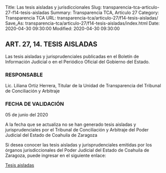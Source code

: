 Title: Las tesis aisladas y jurisdiccionales
Slug: transparencia-tca-articulo-27-f14-tesis-aisladas
Summary: Transparencia TCA, Artículo 27
Category: Transparencia TCA
URL: transparencia-tca/articulo-27/f14-tesis-aisladas/
Save_As: transparencia-tca/articulo-27/f14-tesis-aisladas/index.html
Date: 2020-04-30 09:30:00
Modified: 2020-04-30 09:30:00


## ART. 27, 14. TESIS AISLADAS

Las tesis aisladas y jurisprudenciales publicadas en el Boletín de Información Judicial o en el Periódico Oficial del Gobierno del Estado.

### RESPONSABLE

Lic. Liliana Ortiz Herrera, Titular de la Unidad de Transparencia del Tribunal de Conciliación y Arbitraje

### FECHA DE VALIDACIÓN

05 de junio del 2020

A la fecha que se actualiza no se han generado tesis aisladas y jurisprudenciales por el Tribunal de Conciliación y Arbitraje del Poder Judicial del Estado de Coahuila de Zaragoza

Si desea conocer las tesis aisladas y jurisprudenciales emitidas por los órganos jurisdiccionales del Poder Judicial del Estado de Coahuila de Zaragoza, puede ingresar en el siguiente enlace:

[Tesis aisladas](https://www.pjecz.gob.mx/transparencia/articulo-27/f19-tesis-aisladas/)


